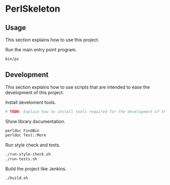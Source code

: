 # PerlSkeleton

## Usage

This section explains how to use this project.

Run the main entry point program.

```sh
bin/ps
```


## Development

This section explains how to use scripts that are intended to ease the development of this project.

Install develoment tools.

```sh
# TODO: Explain how to install tools required for the development of this project.
```

Show library documentation.

```sh
perldoc FindBin
perldoc Test::More
```

Run style check and tests.

```sh
./run-style-check.sh
./run-tests.sh
```

Build the project like Jenkins.

```sh
./build.sh
```
